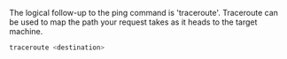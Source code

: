 The logical follow-up to the ping command is 'traceroute'. Traceroute can be used to map the path your request takes as it heads to the target machine.

```sh
traceroute <destination>
```

